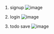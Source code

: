 1. signup
![image](https://github.com/user-attachments/assets/91ededdd-bdf0-4333-91f9-e90c30748ce8)

2. login
![image](https://github.com/user-attachments/assets/45e66654-efee-4a94-8b7d-13485a0b13fc)

3. todo save
![image](https://github.com/user-attachments/assets/e48e362e-0467-4138-9573-af0225c085ba)
